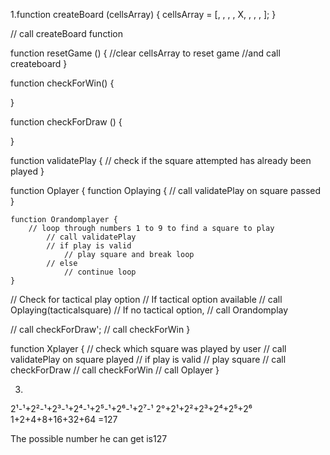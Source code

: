 1.function createBoard (cellsArray) {
    cellsArray = [, , , , X, , , , ];
}

// call createBoard function 

function resetGame () {
    //clear cellsArray to reset game
    //and call createboard
}

function checkForWin() {

}

function checkForDraw () {

}

function validatePlay {
	// check if the square attempted has already been played
}

function Oplayer {
	function Oplaying {
		// call validatePlay on square passed
	}

	function Orandomplayer {
		// loop through numbers 1 to 9 to find a square to play
			// call validatePlay
			// if play is valid
				// play square and break loop
			// else
				// continue loop
	}

// Check for tactical play option
	// If tactical option available
		// call Oplaying(tacticalsquare)
	// If no tactical option, 
		// call Orandomplay

// call checkForDraw';
// call checkForWin
}

function Xplayer {
	// check which square was played by user
	// call validatePlay on square played
	// if play is valid
		// play square
		// call checkForDraw
		// call checkForWin 
		// call Oplayer
}

3.
2¹-¹+2²-¹+2³-¹+2⁴-¹+2⁵-¹+2⁶-¹+2⁷-¹
2°+2¹+2²+2³+2⁴+2⁵+2⁶
1+2+4+8+16+32+64
=127

The possible number he can get is127


